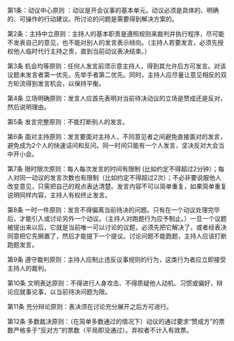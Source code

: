 第1条：动议中心原则 ：动议是开会议事的基本单元。动议必须是具体的、明确的、可操作的行动建议。所讨论的问题是需要得到解决方案的。

第2条：主持中立原则：主持人的基本职责是遵照规则来裁判并执行程序，尽可能不发表自己的意见，也不能对别人的发言表示倾向。（主持人若要发言，必须先授权他人临时代行主持之责，直到当前动议表决结束。）

第3条 机会均等原则：任何人发言前须示意主持人，得到其允许后方可发言。对该议题未发言者第一优先，先举手者第二优先。同时，主持人应尽量让意见相反的双方轮流得到发言机会，以保持平衡。

第4条 立场明确原则：发言人应首先表明对当前待决动议的立场是赞成还是反对，然后说明理由。

第5条 发言完整原则：不能打断别人的发言。

第6条 面对主持原则：发言要面对主持人，不同意见者之间避免直接面对的发言，避免成为2个人的快速诘问和反问。同一时间只能有一个人发言，坚决反对大会当中开小会。

第7条 限时限次原则：每人每次发言的时间有限制 (比如约定不得超过2分钟）；每人对同一动议的发言次数也有限制（比如约定不得超过2次）；不必非要说服他人改变意见，只需把自己的观点表达清楚。发言内容不可以简单重复，如果简单重复说明同样内容，主持人有权终止发言。

第8条 一时一件原则：发言不得偏离当前待决的问题。只有在一个动议处理完毕后，才能引入或讨论另外一个动议。（主持人对跑题行为应予制止。）一旦一个议题被提出来以后，它就是当前唯一可以讨论的议题，必须先把它解决了，或者经表决同意把它先搁置了，然后才能提下一个提议。讨论问题不能跑题，主持人应该打断跑题发言。

第9条 遵守裁判原则：主持人应制止违反议事规则的行为，这类行为者应立即接受主持人的裁判。

第10条 文明表达原则：不得进行人身攻击、不得质疑他人动机、习惯或偏好，辩论应就事论事，以当前待决问题为限。

第11条 充分辩论原则：表决须在讨论充分展开之后方可进行。

第12条 多数裁决原则：（在简单多数通过的情况下）动议的通过要求“赞成方”的票数严格多于“反对方”的票数（平局即没通过）。弃权者不计入有效票。
